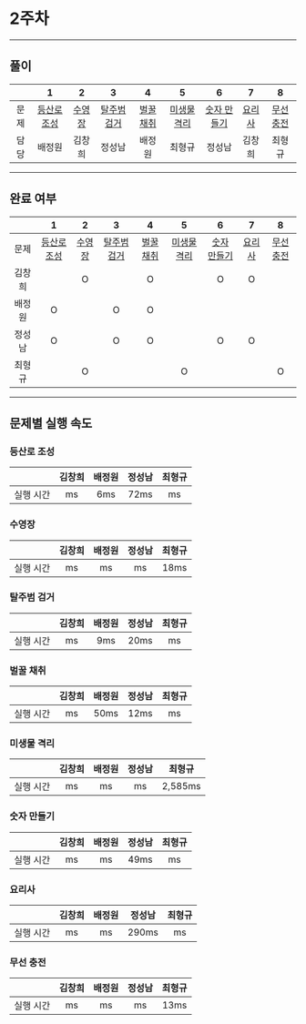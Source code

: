 # 2주차
---
## 풀이

||1|2|3|4|5|6|7|8|
|:---:|:---:|:---:|:---:|:---:|:---:|:---:|:---:|:---:|
| 문제 |[등산로 조성](https://swexpertacademy.com/main/code/problem/problemDetail.do?contestProbId=AV5PoOKKAPIDFAUq)|[수영장](https://swexpertacademy.com/main/code/problem/problemDetail.do?contestProbId=AV5PpFQaAQMDFAUq)|[탈주범 검거](https://swexpertacademy.com/main/code/problem/problemDetail.do?contestProbId=AV5PpLlKAQ4DFAUq)|[벌꿀 채취](https://swexpertacademy.com/main/code/problem/problemDetail.do?contestProbId=AV5V4A46AdIDFAWu)|[미생물 격리](https://swexpertacademy.com/main/code/problem/problemDetail.do?contestProbId=AV597vbqAH0DFAVl)|[숫자 만들기](https://swexpertacademy.com/main/code/problem/problemDetail.do?contestProbId=AWIeRZV6kBUDFAVH)|[요리사](https://swexpertacademy.com/main/code/problem/problemDetail.do?contestProbId=AWIeUtVakTMDFAVH)|[무선 충전](https://swexpertacademy.com/main/code/problem/problemDetail.do?contestProbId=AWXRDL1aeugDFAUo)|
| 담당 | 배정원 | 김창희 | 정성남 | 배정원 | 최형규 | 정성남 | 김창희 | 최형규 |
---
## 완료 여부


||1|2|3|4|5|6|7|8|
|:---:|:---:|:---:|:---:|:---:|:---:|:---:|:---:|:---:|
| 문제 |[등산로 조성](https://swexpertacademy.com/main/code/problem/problemDetail.do?contestProbId=AV5PoOKKAPIDFAUq)|[수영장](https://swexpertacademy.com/main/code/problem/problemDetail.do?contestProbId=AV5PpFQaAQMDFAUq)|[탈주범 검거](https://swexpertacademy.com/main/code/problem/problemDetail.do?contestProbId=AV5PpLlKAQ4DFAUq)|[벌꿀 채취](https://swexpertacademy.com/main/code/problem/problemDetail.do?contestProbId=AV5V4A46AdIDFAWu)|[미생물 격리](https://swexpertacademy.com/main/code/problem/problemDetail.do?contestProbId=AV597vbqAH0DFAVl)|[숫자 만들기](https://swexpertacademy.com/main/code/problem/problemDetail.do?contestProbId=AWIeRZV6kBUDFAVH)|[요리사](https://swexpertacademy.com/main/code/problem/problemDetail.do?contestProbId=AWIeUtVakTMDFAVH)|[무선 충전](https://swexpertacademy.com/main/code/problem/problemDetail.do?contestProbId=AWXRDL1aeugDFAUo)|
|김창희|  | O |  | O |  | O | O | |
|배정원| O |  | O | O |  | | | |
|정성남| O |  | O | O |  | O | O | |
|최형규|  | O |  |  | O | | | O |
---
## 문제별 실행 속도


### 등산로 조성
||김창희|배정원|정성남|최형규|
|:---:|:---:|:---:|:---:|:---:|
|실행 시간| ms | 6ms | 72ms | ms | ms |

### 수영장
||김창희|배정원|정성남|최형규|
|:---:|:---:|:---:|:---:|:---:|
|실행 시간| ms | ms | ms | 18ms | ms |

### 탈주범 검거
||김창희|배정원|정성남|최형규|
|:---:|:---:|:---:|:---:|:---:|
|실행 시간| ms | 9ms | 20ms | ms | ms |

### 벌꿀 채취
||김창희|배정원|정성남|최형규|
|:---:|:---:|:---:|:---:|:---:|
|실행 시간| ms | 50ms | 12ms | ms | ms |

### 미생물 격리
||김창희|배정원|정성남|최형규|
|:---:|:---:|:---:|:---:|:---:|
|실행 시간| ms | ms | ms | 2,585ms | ms |

### 숫자 만들기
||김창희|배정원|정성남|최형규|
|:---:|:---:|:---:|:---:|:---:|
|실행 시간| ms | ms | 49ms | ms | ms |

### 요리사
||김창희|배정원|정성남|최형규|
|:---:|:---:|:---:|:---:|:---:|
|실행 시간| ms | ms | 290ms | ms | ms |

### 무선 충전
||김창희|배정원|정성남|최형규|
|:---:|:---:|:---:|:---:|:---:|
|실행 시간| ms | ms | ms | 13ms | ms |
